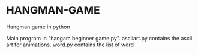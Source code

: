 # HANGMAN-GAME
Hangman game in python

Main program in "hangam beginner game.py".
asciiart.py contains the ascii art for animations.
word.py contains the list of word
